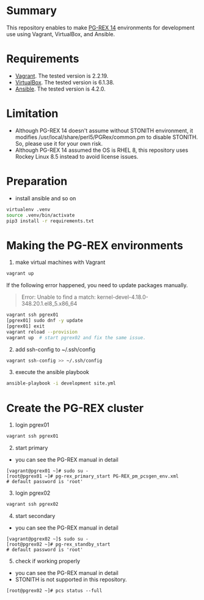 # Summary

This repository enables to make [PG-REX 14](https://ja.osdn.net/projects/pg-rex/releases/p18934) environments for development use using Vagrant, VirtualBox, and Ansible.

# Requirements

* [Vagrant](https://www.vagrantup.com/). The tested version is 2.2.19.
* [VirtualBox](https://www.virtualbox.org/). The tested version is 6.1.38.
* [Ansible](https://github.com/ansible/ansible). The tested version is 4.2.0.

# Limitation

* Although PG-REX 14 doesn't assume without STONITH environment, it modifies /usr/local/share/perl5/PGRex/common.pm to disable STONITH. So, please use it for your own risk.
* Although PG-REX 14 assumed the OS is RHEL 8, this repository uses Rockey Linux 8.5 instead to avoid license issues.

# Preparation

* install ansible and so on

```sh
virtualenv .venv
source .venv/bin/activate
pip3 install -r requirements.txt
```

# Making the PG-REX environments

1. make virtual machines with Vagrant

```sh
vagrant up
```

If the following error happened, you need to update packages manually.

> Error: Unable to find a match: kernel-devel-4.18.0-348.20.1.el8_5.x86_64

```sh
vagrant ssh pgrex01
[pgrex01] sudo dnf -y update
[pgrex01] exit
vagrant reload --provision
vagrant up  # start pgrex02 and fix the same issue.
```

2. add ssh-config to ~/.ssh/config

```sh
vagrant ssh-config >> ~/.ssh/config
```

3. execute the ansible playbook

```sh
ansible-playbook -i development site.yml
```

# Create the PG-REX cluster

1. login pgrex01

```sh
vagrant ssh pgrex01
```

2. start primary

* you can see the PG-REX manual in detail

```
[vagrant@pgrex01 ~]# sudo su -
[root@pgrex01 ~]# pg-rex_primary_start PG-REX_pm_pcsgen_env.xml
# default password is 'root'
```

3. login pgrex02

```sh
vagrant ssh pgrex02
```

4. start secondary

* you can see the PG-REX manual in detail

```
[vagrant@pgrex02 ~]$ sudo su -
[root@pgrex02 ~]# pg-rex_standby_start
# default password is 'root'
```

5. check if working properly

* you can see the PG-REX manual in detail
* STONITH is not supported in this repository.

```
[root@pgrex02 ~]# pcs status --full
```
